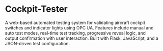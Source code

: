 # Cockpit-Tester
A web-based automated testing system for validating aircraft cockpit switches and indicator lights using OPC UA. Features include manual and auto test modes, real-time test tracking, progressive reveal logic, and output confirmation with user interaction. Built with Flask, JavaScript, and a JSON-driven test configuration.
